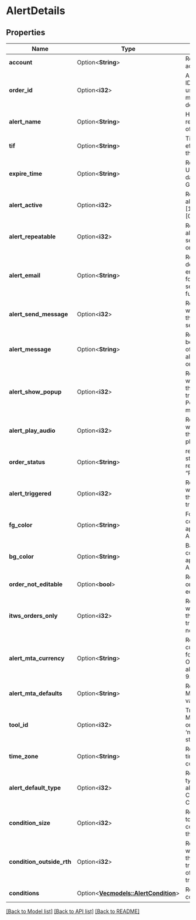 # AlertDetails

## Properties

Name | Type | Description | Notes
------------ | ------------- | ------------- | -------------
**account** | Option<**String**> | Requestor’s account ID | [optional]
**order_id** | Option<**i32**> | Alert’s tracking ID. Can be used for modifying or deleting alerts. | [optional]
**alert_name** | Option<**String**> | Human readable name of the alert. | [optional]
**tif** | Option<**String**> | Time in Force effective for the Alert | [optional]
**expire_time** | Option<**String**> | Returns the UTC formatted date used in GTD orders. | [optional]
**alert_active** | Option<**i32**> | Returns if the alert is active [1] or disabled [0]. | [optional]
**alert_repeatable** | Option<**i32**> | Returns if the alert can be sent more than once. | [optional]
**alert_email** | Option<**String**> | Returns the designated email address for sendMessage functionality. | [optional]
**alert_send_message** | Option<**i32**> | Returns whether or not the alert will send an email. | [optional]
**alert_message** | Option<**String**> | Returns the body content of what your alert will report once triggered | [optional]
**alert_show_popup** | Option<**i32**> | Returns whether or not the alert will trigger TWS Pop-up messages | [optional]
**alert_play_audio** | Option<**i32**> | Returns whether or not the alert will play audio | [optional]
**order_status** | Option<**String**> | represent order statusAlways returns “Presubmitted”. | [optional]
**alert_triggered** | Option<**i32**> | Returns whether or not the alert was triggered yet. | [optional]
**fg_color** | Option<**String**> | Foreground color. Not applicable to API. | [optional]
**bg_color** | Option<**String**> | Background color. Not applicable to API. | [optional]
**order_not_editable** | Option<**bool**> | Returns if the order can be edited. | [optional]
**itws_orders_only** | Option<**i32**> | Returns whether or not the alert will trigger mobile notifications. | [optional]
**alert_mta_currency** | Option<**String**> | Returns currency set for MTA alerts. Only valid for alert type 8 & 9. | [optional]
**alert_mta_defaults** | Option<**String**> | Returns current MTA default values. | [optional]
**tool_id** | Option<**i32**> | Tracking ID for MTA alerts only. Returns ‘null’ for standard alerts. | [optional]
**time_zone** | Option<**String**> | Returned for time-specific conditions. | [optional]
**alert_default_type** | Option<**i32**> | Returns default type set for alerts. Configured in Client Portal. | [optional]
**condition_size** | Option<**i32**> | Returns the total number of conditions in the alert. | [optional]
**condition_outside_rth** | Option<**i32**> | Returns whether or not the alert will trigger outside of regular trading hours. | [optional]
**conditions** | Option<[**Vec<models::AlertCondition>**](alertCondition.md)> | Returns all conditions | [optional]

[[Back to Model list]](../README.md#documentation-for-models) [[Back to API list]](../README.md#documentation-for-api-endpoints) [[Back to README]](../README.md)


